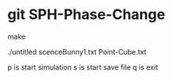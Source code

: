 # git SPH-Phase-Change

make

./untitled scenceBunny1.txt Point-Cube.txt

p is start simulation
s is start save file
q is exit

